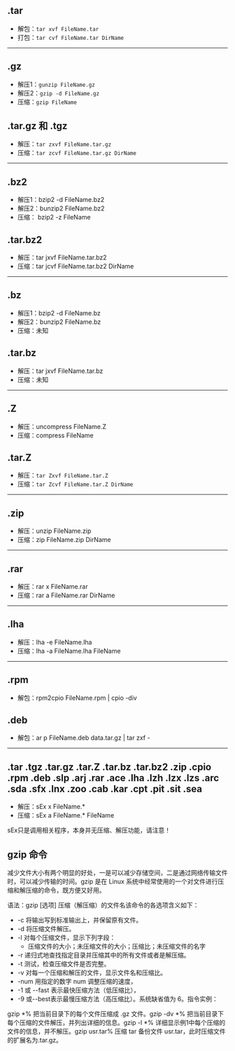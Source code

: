 ## .tar 
- 解包：`tar xvf FileName.tar`
- 打包：`tar cvf FileName.tar DirName`

---

## .gz
- 解压1：`gunzip FileName.gz`
- 解压2：`gzip -d FileName.gz`
- 压缩：`gzip FileName`

## .tar.gz 和 .tgz
- 解压：`tar zxvf FileName.tar.gz`
- 压缩：`tar zcvf FileName.tar.gz DirName`

---

## .bz2
- 解压1：bzip2 -d FileName.bz2
- 解压2：bunzip2 FileName.bz2
- 压缩： bzip2 -z FileName

## .tar.bz2
- 解压：tar jxvf FileName.tar.bz2
- 压缩：tar jcvf FileName.tar.bz2 DirName

---

## .bz
- 解压1：bzip2 -d FileName.bz
- 解压2：bunzip2 FileName.bz
- 压缩：未知

## .tar.bz
- 解压：tar jxvf FileName.tar.bz
- 压缩：未知

---

## .Z
- 解压：uncompress FileName.Z
- 压缩：compress FileName

## .tar.Z
- 解压：`tar Zxvf FileName.tar.Z`
- 压缩：`tar Zcvf FileName.tar.Z DirName`

---

## .zip
- 解压：unzip FileName.zip
- 压缩：zip FileName.zip DirName

---

## .rar
- 解压：rar x FileName.rar
- 压缩：rar a FileName.rar DirName

---

## .lha
- 解压：lha -e FileName.lha
- 压缩：lha -a FileName.lha FileName

---

## .rpm
- 解包：rpm2cpio FileName.rpm | cpio -div

## .deb
- 解包：ar p FileName.deb data.tar.gz | tar zxf -

---

## .tar .tgz .tar.gz .tar.Z .tar.bz .tar.bz2 .zip .cpio .rpm .deb .slp .arj .rar .ace .lha .lzh .lzx .lzs .arc .sda .sfx .lnx .zoo .cab .kar .cpt .pit .sit .sea
- 解压：sEx x FileName.*
- 压缩：sEx a FileName.* FileName

sEx只是调用相关程序，本身并无压缩、解压功能，请注意！

## gzip 命令 
减少文件大小有两个明显的好处，一是可以减少存储空间，二是通过网络传输文件时，可以减少传输的时间。gzip 是在 Linux 系统中经常使用的一个对文件进行压缩和解压缩的命令，既方便又好用。

语法：gzip [选项] 压缩（解压缩）的文件名该命令的各选项含义如下：

- -c 将输出写到标准输出上，并保留原有文件。
- -d 将压缩文件解压。
- -l 对每个压缩文件，显示下列字段：
   - 压缩文件的大小；未压缩文件的大小；压缩比；未压缩文件的名字
- -r 递归式地查找指定目录并压缩其中的所有文件或者是解压缩。
- -t 测试，检查压缩文件是否完整。
- -v 对每一个压缩和解压的文件，显示文件名和压缩比。
- -num 用指定的数字 num 调整压缩的速度，
- -1 或 --fast 表示最快压缩方法（低压缩比），
- -9 或--best表示最慢压缩方法（高压缩比）。系统缺省值为 6。指令实例：

gzip *% 把当前目录下的每个文件压缩成 .gz 文件。gzip -dv *% 把当前目录下每个压缩的文件解压，并列出详细的信息。gzip -l *% 详细显示例1中每个压缩的文件的信息，并不解压。gzip usr.tar% 压缩 tar 备份文件 usr.tar，此时压缩文件的扩展名为.tar.gz。